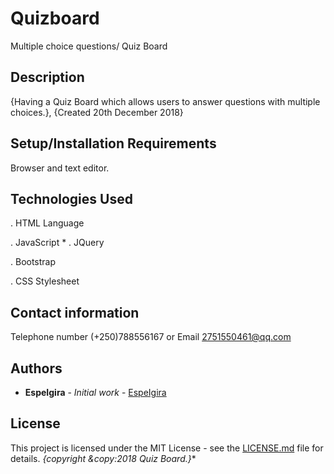 # Quizboard
  Multiple choice questions/ Quiz Board
 
## Description
  
  {Having a Quiz Board which allows users to answer questions with multiple choices.}, {Created 20th December 2018}

## Setup/Installation Requirements
  
  Browser and text editor.

## Technologies Used
  
 . HTML Language 

 . JavaScript * . JQuery

 . Bootstrap 
  
 . CSS Stylesheet

## Contact information

  Telephone number (+250)788556167 or Email 2751550461@qq.com
 
## Authors

* **EspeIgira** - *Initial work* - [EspeIgira](https://github.com/EspeIgira/)

## License

This project is licensed under the MIT License - see the [LICENSE.md](LICENSE.md) file for details.
*{copyright &copy:2018 Quiz Board.}**
